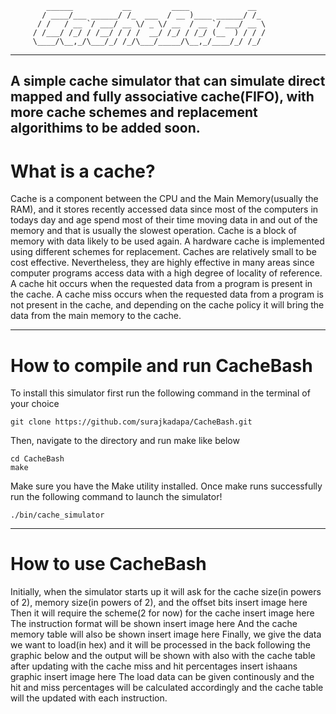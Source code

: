 <!-- language: lang-none -->
            ______           __         ____             __  
           / ____/___ ______/ /_  ___  / __ )____ ______/ /_ 
          / /   / __ `/ ___/ __ \/ _ \/ __  / __ `/ ___/ __ \
         / /___/ /_/ / /__/ / / /  __/ /_/ / /_/ (__  ) / / /
         \____/\__,_/\___/_/ /_/\___/_____/\__,_/____/_/ /_/ 

---

A simple cache simulator that can simulate direct mapped and fully associative cache(FIFO), with more cache schemes and replacement algorithims to be added soon.
---

# What is a cache?
Cache is a component between the CPU and the Main Memory(usually the RAM), and it stores recently accessed data since most of the computers in todays day and age spend most of their time moving data in and out of the memory and that is usually the slowest operation. 
Cache is a block of memory with data likely to be used again. A hardware cache is implemented using different schemes for replacement.
Caches are relatively small to be cost effective. Nevertheless, they are highly effective in many areas since computer programs access data with a high degree of locality of reference.
A cache hit occurs when the requested data from a program is present in the cache.
A cache miss occurs when the requested data from a program is not present in the cache, and depending on the cache policy it will bring the data from the main memory to the cache.

---
# How to compile and run CacheBash
To install this simulator first run the following command in the terminal of your choice
```
git clone https://github.com/surajkadapa/CacheBash.git
```
Then, navigate to the directory and run make like below
```
cd CacheBash
make
```
Make sure you have the Make utility installed.
Once make runs successfully run the following command to launch the simulator!
```
./bin/cache_simulator
```

---
# How to use CacheBash
Initially, when the simulator starts up it will ask for the cache size(in powers of 2), memory size(in powers of 2), and the offset bits
insert image here
Then it will require the scheme(2 for now) for the cache 
insert image here
The instruction format will be shown 
insert image here
And the cache memory table will also be shown
insert image here
Finally, we give the data we want to load(in hex) and it will be processed in the back following the graphic below and the output will be shown with also with the cache table after updating with the cache miss and hit percentages
insert ishaans graphic
insert image here
The load data can be given continously and the hit and miss percentages will be calculated accordingly and the cache table will the updated with each instruction.
